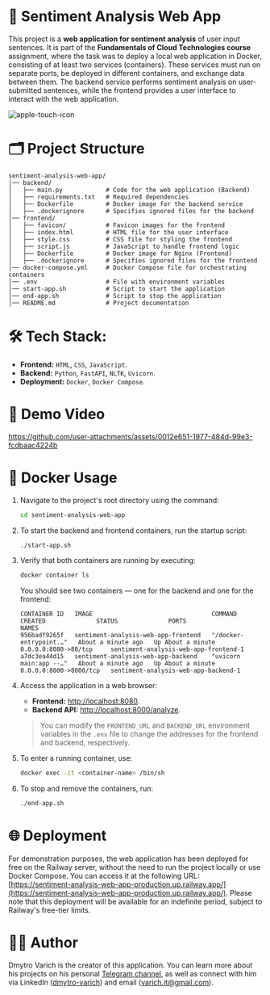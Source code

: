 # 🙂 Sentiment Analysis Web App
This project is a **web application for sentiment analysis** of user input sentences. It is part of the **Fundamentals of Cloud Technologies course** assignment, where the task was to deploy a local web application in Docker, consisting of at least two services (containers). These services must run on separate ports, be deployed in different containers, and exchange data between them. The backend service performs sentiment analysis on user-submitted sentences, while the frontend provides a user interface to interact with the web application.

![apple-touch-icon](https://github.com/user-attachments/assets/877067eb-ca4d-496f-b68a-3c84698a8217) 

# 🗂️ Project Structure

```
sentiment-analysis-web-app/
│── backend/ 
│   ├── main.py            # Code for the web application (Backend)
│   ├── requirements.txt   # Required dependencies 
│   ├── Dockerfile         # Docker image for the backend service
│   ├── .dockerignore      # Specifies ignored files for the backend 
│── frontend/ 
│   ├── favicon/           # Favicon images for the frontend
│   ├── index.html         # HTML file for the user interface
│   ├── style.css          # CSS file for styling the frontend
│   ├── script.js          # JavaScript to handle frontend logic
│   ├── Dockerfile         # Docker image for Nginx (Frontend)
│   ├── .dockerignore      # Specifies ignored files for the frontend
│── docker-compose.yml     # Docker Compose file for orchestrating containers
│── .env                   # File with environment variables
│── start-app.sh           # Script to start the application
│── end-app.sh             # Script to stop the application
│── README.md              # Project documentation
```

# 🛠️ Tech Stack:
- **Frontend:** `HTML`, `CSS`, `JavaScript`.
- **Backend:** `Python`, `FastAPI`, `NLTK`, `Uvicorn`. 
- **Deployment:** `Docker`, `Docker Compose`.

# 🎥 Demo Video

https://github.com/user-attachments/assets/0012e651-1977-484d-99e3-fcdbaac4224b

# 🐳 Docker Usage 

1. Navigate to the project's root directory using the command:  
   ```sh
   cd sentiment-analysis-web-app
   ```

2. To start the backend and frontend containers, run the startup script:  
   ```sh
   ./start-app.sh 
   ```

3. Verify that both containers are running by executing:  
   ```sh
   docker container ls
   ```
   You should see two containers — one for the backend and one for the frontend:  
   ```plaintext
   CONTAINER ID   IMAGE                                 COMMAND                  CREATED              STATUS              PORTS                    NAMES
   956badf9265f   sentiment-analysis-web-app-frontend   "/docker-entrypoint.…"   About a minute ago   Up About a minute   0.0.0.0:8080->80/tcp     sentiment-analysis-web-app-frontend-1
   a7dc3ea44d15   sentiment-analysis-web-app-backend    "uvicorn main:app --…"   About a minute ago   Up About a minute   0.0.0.0:8000->8000/tcp   sentiment-analysis-web-app-backend-1
   ```

4. Access the application in a web browser:  
   - **Frontend:** [http://localhost:8080](http://localhost:8080).  
   - **Backend API:** [http://localhost:8000/analyze](http://localhost:8000/analyze).
  
   > You can modify the `FRONTEND_URL` and `BACKEND_URL` environment variables in the `.env` file to change the addresses for the frontend and backend, respectively.

5. To enter a running container, use:  
   ```sh
   docker exec -it <container-name> /bin/sh
   ```

6. To stop and remove the containers, run:  
   ```sh
   ./end-app.sh
   ```

# 🌐 Deployment
For demonstration purposes, the web application has been deployed for free on the Railway server, without the need to run the project locally or use Docker Compose. You can access it at the following URL: [https://sentiment-analysis-web-app-production.up.railway.app/](https://sentiment-analysis-web-app-production.up.railway.app/). Please note that this deployment will be available for an indefinite period, subject to Railway's free-tier limits.

# 🧑🏻 Author
Dmytro Varich is the creator of this application. You can learn more about his projects on his personal [Telegram channel](https://t.me/varich_channel), as well as connect with him via LinkedIn ([dmytro-varich](https://www.linkedin.com/in/dmytro-varich/)) and email (varich.it@gmail.com).
